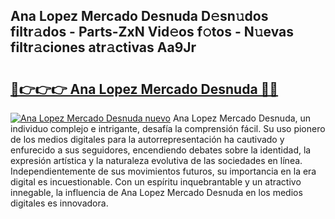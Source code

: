 ## Ana Lopez Mercado Desnuda D𝚎sn𝚞dos filtr𝚊dos - Parts-ZxN Vid𝚎os f𝚘tos - N𝚞evas filtr𝚊ciones atr𝚊ctivas Aa9Jr

# <h2><a href="http://mb2gln.tromn.icu/?c=Ana+Lopez+Mercado+Desnuda">🔗👉👉👉 Ana Lopez Mercado Desnuda 🔗🔗</a></h2>

[![Ana Lopez Mercado Desnuda nuevo](https://i.imgur.com/pEAQMta.gif)](http://mb2gln.tromn.icu/?c=Ana+Lopez+Mercado+Desnuda)
Ana Lopez Mercado Desnuda, un individuo complejo e intrigante, desafía la comprensión fácil. Su uso pionero de los medios digitales para la autorrepresentación ha cautivado y enfurecido a sus seguidores, encendiendo debates sobre la identidad, la expresión artística y la naturaleza evolutiva de las sociedades en línea. Independientemente de sus movimientos futuros, su importancia en la era digital es incuestionable. Con un espíritu inquebrantable y un atractivo innegable, la influencia de Ana Lopez Mercado Desnuda en los medios digitales es innovadora.
